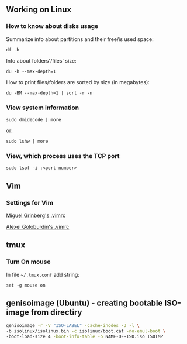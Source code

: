 ## Working on Linux

### How to know about disks usage

Summarize info about partitions and their free/is used space:

    df -h

Info about folders'/files' size:

    du -h --max-depth=1

How to print files/folders are sorted by size (in megabytes):

    du -BM --max-depth=1 | sort -r -n

### View system information

    sudo dmidecode | more

or:

    sudo lshw | more

### View, which process uses the TCP port

    sudo lsof -i :<port-number>


## Vim

### Settings for Vim

[Miguel Grinberg's .vimrc](https://gist.github.com/miguelgrinberg/527bb5a400791f89b3c4da4bd61222e4)

[Alexei Goloburdin's .vimrc](https://gist.github.com/alexey-goloburdin/62d5b1b5ec19275d33497b7f3c0b6eec)

## tmux

### Turn On mouse

In file `~/.tmux.conf` add string:

    set -g mouse on


## genisoimage (Ubuntu) - creating bootable ISO-image from directiry

```bash
genisoimage -r -V "ISO-LABEL" -cache-inodes -J -l \
-b isolinux/isolinux.bin -c isolinux/boot.cat -no-emul-boot \
-boot-load-size 4 -boot-info-table -o NAME-OF-ISO.iso ISOTMP
```
